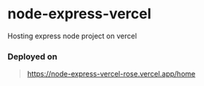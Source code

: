 # node-express-vercel
Hosting express node project on vercel

### Deployed on
> https://node-express-vercel-rose.vercel.app/home
